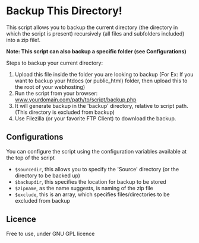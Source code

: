 # Backup This Directory!
This script allows you to backup the current directory (the directory in which the script is present) recursively (all files and subfolders included) into a zip file!.

**Note: This script can also backup a specific folder (see Configurations)**

Steps to backup your current directory:
1. Upload this file inside the folder you are looking to backup (For Ex: If you want to backup your htdocs (or public_html) folder, then upload this to the root of your webhosting)
2. Run the script from your browser: www.yourdomain.com/path/to/script/backup.php
3. It will generate backup in the 'backup' directory, relative to script path. (This directory is excluded from backup)
4. Use Filezilla (or your favorite FTP Client) to download the backup.

## Configurations
You can configure the script using the configuration variables available at the top of the script

- ```$sourcedir```, this allows you to specify the 'Source' directory (or the directory to be backed up)
- ```$backupdir```, this specifies the location for backup to be stored
- ```$zipname```, as the name suggests, is naming of the zip file
- ```$exclude```, this is an array, which specifies files/directories to be excluded from backup

## Licence
Free to use, under GNU GPL licence
